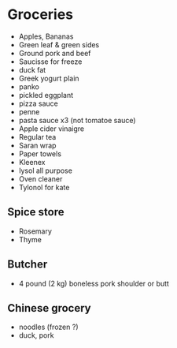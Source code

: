 # Groceries

- Apples, Bananas
- Green leaf & green sides
- Ground pork and beef
- Saucisse for freeze
- duck fat
- Greek yogurt plain
- panko
- pickled eggplant
- pizza sauce
- penne
- pasta sauce x3 (not tomatoe sauce)
- Apple cider vinaigre
- Regular tea
- Saran wrap
- Paper towels
- Kleenex
- lysol all purpose
- Oven cleaner
- Tylonol for kate

## Spice store

- Rosemary
- Thyme

## Butcher

- 4 pound (2 kg) boneless pork shoulder or butt

## Chinese grocery

- noodles (frozen ?)
- duck, pork
